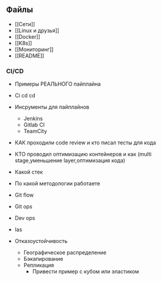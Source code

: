 ## Файлы
- [[Сети]]
- [[Linux и друзья]]
- [[Docker]]
- [[K8s]]
- [[Мониторинг]]
- [[README]]


### CI/CD
- Примеры РЕАЛЬНОГО пайплайна
- Ci cd cd
- Инсрументы для пайплайнов
	- Jenkins
	- Gitlab CI
	- TeamCity
- КАК проходили code review и кто писал тесты для кода 
- КТО проводил оптимизацию контейнеров и как (multi stage,уменьшение layer,оптимизация кода)
- Какой стек
- По какой методологии работаете
- Git flow 
- Git ops 
- Dev ops 
 
- Ias
- Отказоустойчивость
	- Географическое распределение
	- Бэкапирование
	- Репликация
		- Привести пример с кубом или эластиком 